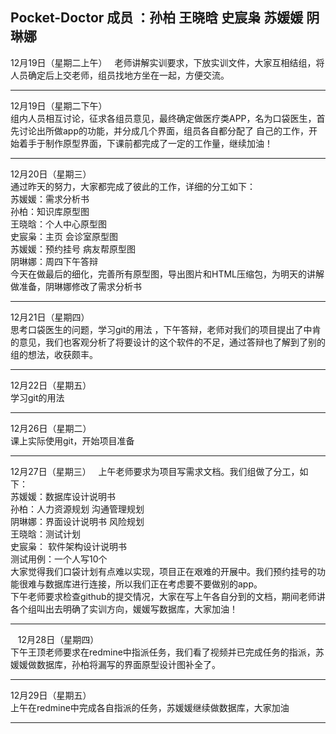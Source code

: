 Pocket-Doctor
成员 ：孙柏  王晓晗  史宸枭  苏媛媛 阴琳娜
 
---
12月19日（星期二上午）   
老师讲解实训要求，下放实训文件，大家互相结组，将人员确定后上交老师，组员找地方坐在一起，方便交流。

---
12月19日（星期二下午）   
组内人员相互讨论，征求各组员意见，最终确定做医疗类APP，名为口袋医生，首先讨论出所做app的功能，并分成几个界面，组员各自都分配了 自己的工作，开始着手于制作原型界面，下课前都完成了一定的工作量，继续加油！

---

12月20日（星期三）   
通过昨天的努力，大家都完成了彼此的工作，详细的分工如下：  
苏媛媛：需求分析书  
孙柏：知识库原型图  
王晓晗：个人中心原型图  
史宸枭：主页 会诊室原型图  
苏媛媛：预约挂号 病友帮原型图  
阴琳娜：周四下午答辩  
今天在做最后的细化，完善所有原型图，导出图片和HTML压缩包，为明天的讲解做准备，阴琳娜修改了需求分析书

---

12月21日（星期四）    
思考口袋医生的问题，学习git的用法 ，下午答辩，老师对我们的项目提出了中肯的意见，我们也客观分析了将要设计的这个软件的不足，通过答辩也了解到了别的组的想法，收获颇丰。  

---

12月22日（星期五）    
学习git的用法  

---

12月26日（星期二）  
课上实际使用git，开始项目准备

---

12月27日（星期三）  
上午老师要求为项目写需求文档。我们组做了分工，如下：  
苏媛媛：数据库设计说明书  
孙柏：人力资源规划 沟通管理规划  
阴琳娜：界面设计说明书 风险规划  
王晓晗：测试计划  
史宸枭： 软件架构设计说明书  
测试用例：一个人写10个  
大家觉得我们口袋计划有点难以实现，项目正在艰难的开展中。我们预约挂号的功能很难与数据库进行连接，所以我们正在考虑要不要做别的app。  
下午老师要求检查github的提交情况，大家在写上午各自分到的文档，期间老师讲各个组叫出去明确了实训方向，媛媛写数据库，大家加油！

---
 
 12月28日（星期四）  
 下午王顶老师要求在redmine中指派任务，我们看了视频并已完成任务的指派，苏媛媛做数据库，孙柏将漏写的界面原型设计图补全了。  
 
 ---
 
 12月29日（星期五）  
上午在redmine中完成各自指派的任务，苏媛媛继续做数据库，大家加油  

---
 
